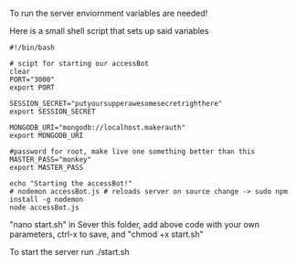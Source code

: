 To run the server enviornment variables are needed!

Here is a small shell script that sets up said variables

    #!/bin/bash

    # scipt for starting our accessBot
    clear
    PORT="3000"
    export PORT

    SESSION_SECRET="putyoursupperawesomesecretrighthere"
    export SESSION_SECRET

    MONGODB_URI="mongodb://localhost.makerauth"
    export MONGODB_URI
    
    #password for root, make live one something better than this
    MASTER_PASS="monkey"
    export MASTER_PASS

    echo "Starting the accessBot!"
    # nodemon accessBot.js # reloads server on source change -> sudo npm install -g nodemon
    node accessBot.js
    
"nano start.sh" in Sever this folder, add above code with your own parameters, ctrl-x to save, and "chmod +x start.sh"

To start the server run ./start.sh
